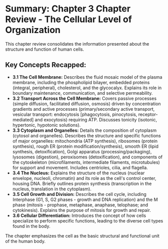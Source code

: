 # Summary: Chapter 3 Chapter Review - The Cellular Level of Organization

This chapter review consolidates the information presented about the structure and function of human cells.

## Key Concepts Recapped:

*   **3.1 The Cell Membrane:** Describes the fluid mosaic model of the plasma membrane, including the phospholipid bilayer, embedded proteins (integral, peripheral), cholesterol, and the glycocalyx. Explains its role in boundary maintenance, communication, and selective permeability.
*   **3.2 Transport Across the Cell Membrane:** Covers passive processes (simple diffusion, facilitated diffusion, osmosis) driven by concentration gradients and active processes (primary/secondary active transport, vesicular transport: endocytosis [phagocytosis, pinocytosis, receptor-mediated] and exocytosis) requiring ATP. Discusses tonicity (isotonic, hypertonic, hypotonic solutions).
*   **3.3 Cytoplasm and Organelles:** Details the composition of cytoplasm (cytosol and organelles). Describes the structure and specific functions of major organelles: mitochondria (ATP synthesis), ribosomes (protein synthesis), rough ER (protein modification/synthesis), smooth ER (lipid synthesis, detoxification), Golgi apparatus (processing/packaging), lysosomes (digestion), peroxisomes (detoxification), and components of the cytoskeleton (microfilaments, intermediate filaments, microtubules) for support and movement. Includes centrioles, cilia, and flagella.
*   **3.4 The Nucleus:** Explains the structure of the nucleus (nuclear envelope, nucleoli, chromatin) and its role as the cell's control center, housing DNA. Briefly outlines protein synthesis (transcription in the nucleus, translation in the cytoplasm).
*   **3.5 Cell Growth and Division:** Describes the cell cycle, including Interphase (G1, S, G2 phases - growth and DNA replication) and the M phase (mitosis - prophase, metaphase, anaphase, telophase; and cytokinesis). Explains the purpose of mitosis for growth and repair.
*   **3.6 Cellular Differentiation:** Introduces the concept of how cells specialize to perform specific functions, leading to the diverse cell types found in the body.

The chapter emphasizes the cell as the basic structural and functional unit of the human body.
